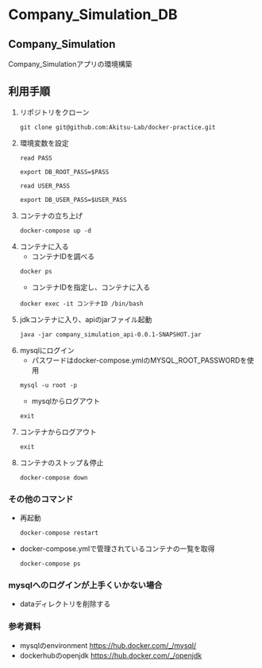 # Company_Simulation_DB

## Company_Simulation
Company_Simulationアプリの環境構築
## 利用手順
1. リポジトリをクローン
    ```shell
   git clone git@github.com:Akitsu-Lab/docker-practice.git
    ```
2. 環境変数を設定
   ```shell
   read PASS
   ```
   ```shell
   export DB_ROOT_PASS=$PASS
   ```
   ```shell
   read USER_PASS
   ```
   ```shell
   export DB_USER_PASS=$USER_PASS
   ```
3. コンテナの立ち上げ
    ```shell
    docker-compose up -d
    ```
4. コンテナに入る
    - コンテナIDを調べる
    ```shell
    docker ps 
    ```
    - コンテナIDを指定し、コンテナに入る
    ```shell
    docker exec -it コンテナID /bin/bash
    ```
5. jdkコンテナに入り、apiのjarファイル起動
   ```shell
   java -jar company_simulation_api-0.0.1-SNAPSHOT.jar
   ```
6. mysqlにログイン
    - パスワードはdocker-compose.ymlのMYSQL_ROOT_PASSWORDを使用
    ```shell
    mysql -u root -p
    ```
    - mysqlからログアウト
    ```shell
    exit
    ```
7. コンテナからログアウト
    ```shell
    exit
    ```
8. コンテナのストップ＆停止
    ```shell
    docker-compose down
    ```

### その他のコマンド
- 再起動
    ```shell
    docker-compose restart
    ```
- docker-compose.ymlで管理されているコンテナの一覧を取得
    ```shell
    docker-compose ps
    ```
  
### mysqlへのログインが上手くいかない場合
- dataディレクトリを削除する

### 参考資料
- mysqlのenvironment
  https://hub.docker.com/_/mysql/
- dockerhubのopenjdk
  https://hub.docker.com/_/openjdk